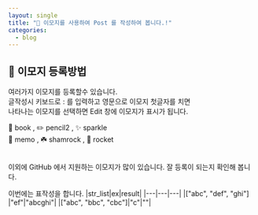 ```yaml
---
layout: single
title: "📝 이모지를 사용하여 Post 를 작성하여 봅니다.!"
categories:
  - blog
---
```


## 📌 이모지 등록방법  

여러가지 이모지를 등록할수 있습니다.  
글작성시 키보드로 : 를 입력하고 영문으로 이모지 첫글자를 치면  
나타나는 이모지를 선택하면 Edit 창에 이모지가 표시가 됩니다.  

📖 book , ✏️  pencil2 , ✨ sparkle  
📝 memo , ☘️ shamrock , 🚀 rocket 

<br>
이외에 GitHub 에서 지원하는 이모지가 많이 있습니다.  
잘 등록이 되는지 확인해 봅니다.

이번에는 표작성을 합니다.
|str_list|ex|result|
|---|---|---|
|["abc", "def", "ghi"] |"ef"|"abcghi"|
|["abc", "bbc", "cbc"]|"c"|""|

